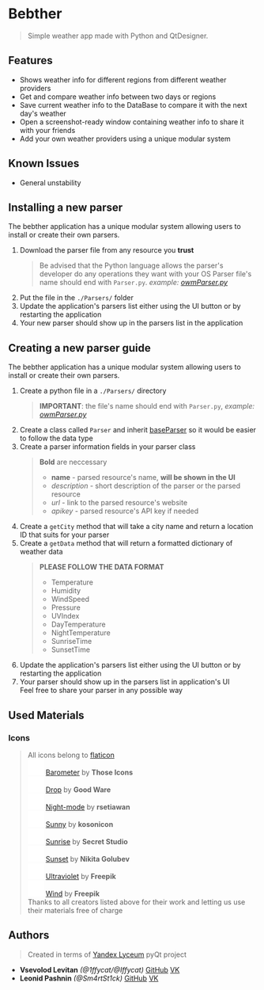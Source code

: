 # Bebther
> Simple weather app made with Python and QtDesigner.

## Features
* Shows weather info for different regions from different weather providers
* Get and compare weather info between two days or regions
* Save current weather info to the DataBase to compare it with the next day's weather
* Open a screenshot-ready window containing weather info to share it with your friends 
* Add your own weather providers using a unique modular system

## Known Issues
* General unstability  
  
## Installing a new parser
The bebther application has a unique modular system allowing users to install or create their own parsers.
1. Download the parser file from any resource you **trust**
   > Be advised that the Python language allows the parser's developer do any operations they want with your OS
   > Parser file's name should end with `Parser.py`. *example: [owmParser.py](Parsers/owmParser.py)*
2. Put the file in the `./Parsers/` folder
3. Update the application's parsers list either using the UI button or by restarting the application
4. Your new parser should show up in the parsers list in the application
## Creating a new parser guide
The bebther application has a unique modular system allowing users to install or create their own parsers.
1. Create a python file in a `./Parsers/` directory
    > **IMPORTANT**: the file's name should end with `Parser.py`, *example: [owmParser.py](Parsers/owmParser.py)*
2. Create a class called `Parser` and inherit [baseParser](Parsers/baseParser.py) so it would be easier to follow the data type
3. Create a parser information fields in your parser class
    > **Bold** are neccessary
    >* **name** - parsed resource's name, **will be shown in the UI**
    >* *description* - short description of the parser or the parsed resource
    >* *url* - link to the parsed resource's website 
    >* *apikey* - parsed resource's API key if needed
4. Create a `getCity` method that will take a city name and return a location ID that suits for your parser
5. Create a `getData` method that will return a formatted dictionary of weather data
    > **PLEASE FOLLOW THE DATA FORMAT**
    >* Temperature
    >* Humidity
    >* WindSpeed
    >* Pressure
    >* UVIndex
    >* DayTemperature
    >* NightTemperature
    >* SunriseTime
    >* SunsetTime
6. Update the application's parsers list either using the UI button or by restarting the application
7. Your parser should show up in the parsers list in application's UI  
Feel free to share your parser in any possible way
## Used Materials
### Icons
> All icons belong to [flaticon](https://flaticon.com)  
![Barometer icon](ui/images/barometer.png) [Barometer](https://www.flaticon.com/free-icon/barometer_481430) by **Those Icons**  
![Drop icon](ui/images/drop.png) [Drop](https://www.flaticon.com/free-icon/drop_606797) by **Good Ware**  
![Night-mode icon](ui/images/night-mode.png) [Night-mode](https://www.flaticon.com/premium-icon/night-mode_2182323) by **rsetiawan**  
![Sunny icon](ui/images/sunny.png) [Sunny](https://www.flaticon.com/premium-icon/sunny_3222672) by **kosonicon**  
![Sunrise icon](ui/images/sunrise.png) [Sunrise](https://www.flaticon.com/premium-icon/sunrise_4398453) by **Secret Studio**  
![Sunset icon](ui/images/sunset.png) [Sunset](https://www.flaticon.com/free-icon/sunset_287668) by **Nikita Golubev**  
![Ultraviolet icon](ui/images/ultraviolet.png) [Ultraviolet](https://www.flaticon.com/premium-icon/ultraviolet_3512031) by **Freepik**  
![Wind icon](ui/images/wind.png) [Wind](https://www.flaticon.com/premium-icon/wind_2057945) by **Freepik**  
Thanks to all creators listed above for their work and letting us use their materials free of charge

## Authors
> Created in terms of [Yandex Lyceum](https://lyceum.yandex.ru) pyQt project
* **Vsevolod Levitan** *(@1ffycat/@Iffycat)* [GitHub](https://github.com/1ffycat) [VK](https://vk.com/1ffycat)
* **Leonid Pashnin** *(@Sm4rtSt1ck)* [GitHub](https://github.com/Sm4rtSt1ck) [VK](https://vk.com/sex.maker)